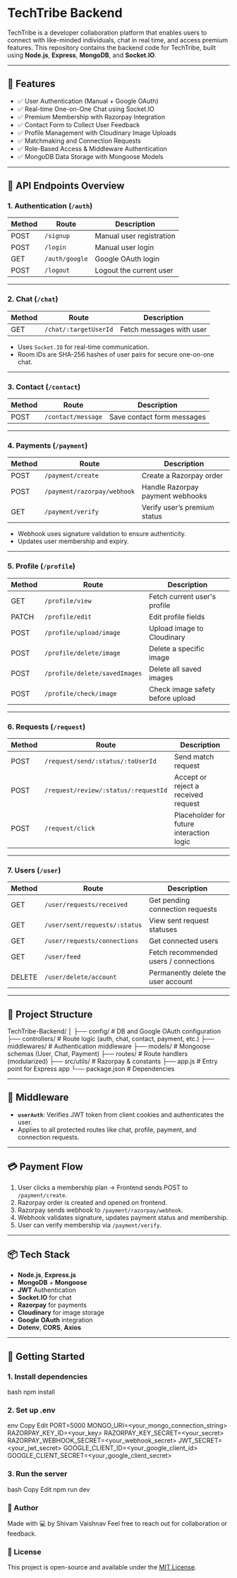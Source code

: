 # TechTribe Backend

TechTribe is a developer collaboration platform that enables users to connect with like-minded individuals, chat in real time, and access premium features. This repository contains the backend code for TechTribe, built using **Node.js**, **Express**, **MongoDB**, and **Socket.IO**.

---

## 🚀 Features

- ✅ User Authentication (Manual + Google OAuth)
- ✅ Real-time One-on-One Chat using Socket.IO
- ✅ Premium Membership with Razorpay Integration
- ✅ Contact Form to Collect User Feedback
- ✅ Profile Management with Cloudinary Image Uploads
- ✅ Matchmaking and Connection Requests
- ✅ Role-Based Access & Middleware Authentication
- ✅ MongoDB Data Storage with Mongoose Models

---

## 🧾 API Endpoints Overview

### 1. **Authentication** (`/auth`)
| Method | Route           | Description                  |
|--------|------------------|------------------------------|
| POST   | `/signup`        | Manual user registration     |
| POST   | `/login`         | Manual user login            |
| GET    | `/auth/google`   | Google OAuth login           |
| POST   | `/logout`        | Logout the current user      |

---

### 2. **Chat** (`/chat`)
| Method | Route                 | Description                  |
|--------|------------------------|------------------------------|
| GET    | `/chat/:targetUserId` | Fetch messages with user     |

- Uses `Socket.IO` for real-time communication.
- Room IDs are SHA-256 hashes of user pairs for secure one-on-one chat.

---

### 3. **Contact** (`/contact`)
| Method | Route             | Description                   |
|--------|--------------------|-------------------------------|
| POST   | `/contact/message` | Save contact form messages    |

---

### 4. **Payments** (`/payment`)
| Method | Route                       | Description                       |
|--------|------------------------------|-----------------------------------|
| POST   | `/payment/create`            | Create a Razorpay order           |
| POST   | `/payment/razorpay/webhook`  | Handle Razorpay payment webhooks |
| GET    | `/payment/verify`            | Verify user’s premium status     |

- Webhook uses signature validation to ensure authenticity.
- Updates user membership and expiry.

---

### 5. **Profile** (`/profile`)
| Method | Route                      | Description                            |
|--------|-----------------------------|----------------------------------------|
| GET    | `/profile/view`             | Fetch current user's profile           |
| PATCH  | `/profile/edit`             | Edit profile fields                    |
| POST   | `/profile/upload/image`     | Upload image to Cloudinary             |
| POST   | `/profile/delete/image`     | Delete a specific image                |
| POST   | `/profile/delete/savedImages` | Delete all saved images              |
| POST   | `/profile/check/image`      | Check image safety before upload       |

---

### 6. **Requests** (`/request`)
| Method | Route                                  | Description                              |
|--------|-----------------------------------------|------------------------------------------|
| POST   | `/request/send/:status/:toUserId`       | Send match request                        |
| POST   | `/request/review/:status/:requestId`    | Accept or reject a received request       |
| POST   | `/request/click`                        | Placeholder for future interaction logic |

---

### 7. **Users** (`/user`)
| Method | Route                                | Description                                   |
|--------|---------------------------------------|-----------------------------------------------|
| GET    | `/user/requests/received`            | Get pending connection requests               |
| GET    | `/user/sent/requests/:status`        | View sent request statuses                    |
| GET    | `/user/requests/connections`         | Get connected users                           |
| GET    | `/user/feed`                         | Fetch recommended users / connections         |
| DELETE | `/user/delete/account`               | Permanently delete the user account           |

---

## 🧱 Project Structure

TechTribe-Backend/
│
├── config/ # DB and Google OAuth configuration
├── controllers/ # Route logic (auth, chat, contact, payment, etc.)
├── middlewares/ # Authentication middleware
├── models/ # Mongoose schemas (User, Chat, Payment)
├── routes/ # Route handlers (modularized)
├── src/utils/ # Razorpay & constants
├── app.js # Entry point for Express app
└── package.json # Dependencies



---

## 🔐 Middleware

- **`userAuth`**: Verifies JWT token from client cookies and authenticates the user.
- Applies to all protected routes like chat, profile, payment, and connection requests.

---

## 💳 Payment Flow

1. User clicks a membership plan → Frontend sends POST to `/payment/create`.
2. Razorpay order is created and opened on frontend.
3. Razorpay sends webhook to `/payment/razorpay/webhook`.
4. Webhook validates signature, updates payment status and membership.
5. User can verify membership via `/payment/verify`.

---

## 📦 Tech Stack

- **Node.js**, **Express.js**
- **MongoDB** + **Mongoose**
- **JWT** Authentication
- **Socket.IO** for chat
- **Razorpay** for payments
- **Cloudinary** for image storage
- **Google OAuth** integration
- **Dotenv**, **CORS**, **Axios**

---

## 🔧 Getting Started

### 1. Install dependencies

bash
npm install

### 2. Set up .env

env
Copy
Edit
PORT=5000
MONGO_URI=<your_mongo_connection_string>
RAZORPAY_KEY_ID=<your_key>
RAZORPAY_KEY_SECRET=<your_secret>
RAZORPAY_WEBHOOK_SECRET=<your_webhook_secret>
JWT_SECRET=<your_jwt_secret>
GOOGLE_CLIENT_ID=<your_google_client_id>
GOOGLE_CLIENT_SECRET=<your_google_client_secret>   

### 3. Run the server
bash
Copy
Edit
npm run dev


### 👤 Author
Made with 💻 by Shivam Vaishnav
Feel free to reach out for collaboration or feedback.

### 📄 License
This project is open-source and available under the [MIT License](https://opensource.org/licenses/MIT).


